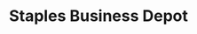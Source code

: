 ---
title: "Staples Business Depot"
url: /halifax/staples-business-depot/
shop: department store
---